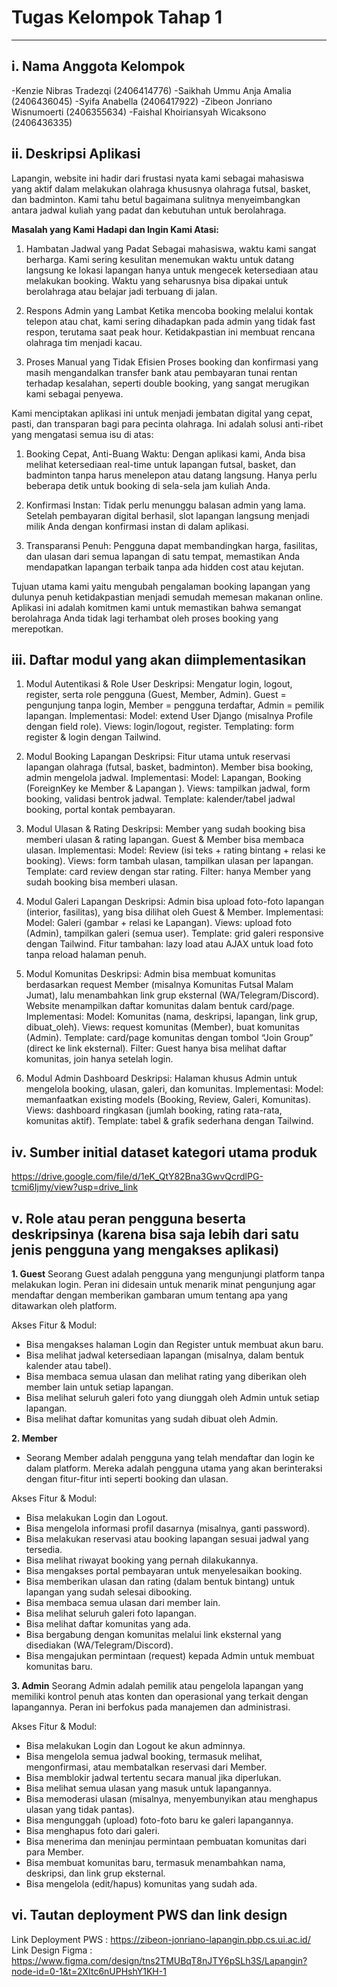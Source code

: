 # Tugas Kelompok Tahap 1
---

## i. Nama Anggota Kelompok 
-Kenzie Nibras Tradezqi (2406414776)
-Saikhah Ummu Anja Amalia (2406436045)
-Syifa Anabella (2406417922)
-Zibeon Jonriano Wisnumoerti (2406355634)
-Faishal Khoiriansyah Wicaksono (2406436335)

## ii. Deskripsi Aplikasi 
Lapangin, website ini hadir dari frustasi nyata kami sebagai mahasiswa yang aktif dalam melakukan olahraga khususnya olahraga futsal, basket, dan badminton. Kami tahu betul bagaimana sulitnya menyeimbangkan antara jadwal kuliah yang padat dan kebutuhan untuk berolahraga.

**Masalah yang Kami Hadapi dan Ingin Kami Atasi:**
1. Hambatan Jadwal yang Padat
    Sebagai mahasiswa, waktu kami sangat berharga. Kami sering kesulitan menemukan waktu untuk datang langsung ke lokasi lapangan hanya untuk mengecek ketersediaan atau melakukan booking. Waktu yang seharusnya bisa dipakai untuk berolahraga atau belajar jadi terbuang di jalan.

2. Respons Admin yang Lambat
    Ketika mencoba booking melalui kontak telepon atau chat, kami sering dihadapkan pada admin yang tidak fast respon, terutama saat peak hour. Ketidakpastian ini membuat rencana olahraga tim menjadi kacau.

3. Proses Manual yang Tidak Efisien
    Proses booking dan konfirmasi yang masih mengandalkan transfer bank atau pembayaran tunai rentan terhadap kesalahan, seperti double booking, yang sangat merugikan kami sebagai penyewa.

Kami menciptakan aplikasi ini untuk menjadi jembatan digital yang cepat, pasti, dan transparan bagi para pecinta olahraga. Ini adalah solusi anti-ribet yang mengatasi semua isu di atas:

1. Booking Cepat, Anti-Buang Waktu: Dengan aplikasi kami, Anda bisa melihat ketersediaan real-time untuk lapangan futsal, basket, dan badminton tanpa harus menelepon atau datang langsung. Hanya perlu beberapa detik untuk booking di sela-sela jam kuliah Anda.

2. Konfirmasi Instan: Tidak perlu menunggu balasan admin yang lama. Setelah pembayaran digital berhasil, slot lapangan langsung menjadi milik Anda dengan konfirmasi instan di dalam aplikasi.

3. Transparansi Penuh: Pengguna dapat membandingkan harga, fasilitas, dan ulasan dari semua lapangan di satu tempat, memastikan Anda mendapatkan lapangan terbaik tanpa ada hidden cost atau kejutan.

Tujuan utama kami yaitu mengubah pengalaman booking lapangan yang dulunya penuh ketidakpastian menjadi semudah memesan makanan online. Aplikasi ini adalah komitmen kami untuk memastikan bahwa semangat berolahraga Anda tidak lagi terhambat oleh proses booking yang merepotkan.

## iii. Daftar modul yang akan diimplementasikan
1. Modul Autentikasi & Role User
Deskripsi:
    Mengatur login, logout, register, serta role pengguna (Guest, Member, Admin).
Guest = pengunjung tanpa login,
Member = pengguna terdaftar, 
Admin = pemilik lapangan.
Implementasi:
Model: extend User Django (misalnya Profile dengan field role).
Views: login/logout, register.
Templating: form register & login dengan Tailwind.


2. Modul Booking Lapangan
Deskripsi:
    Fitur utama untuk reservasi lapangan olahraga (futsal, basket, badminton). Member bisa booking, admin mengelola jadwal.
Implementasi:
Model: Lapangan, Booking (ForeignKey ke Member & Lapangan ).
Views: tampilkan jadwal, form booking, validasi bentrok jadwal.
Template: kalender/tabel jadwal booking, portal kontak pembayaran.

3. Modul Ulasan & Rating
Deskripsi:
    Member yang sudah booking bisa memberi ulasan & rating lapangan. Guest & Member bisa membaca ulasan.
Implementasi:
Model: Review (isi teks + rating bintang + relasi ke booking).
Views: form tambah ulasan, tampilkan ulasan per lapangan.
Template: card review dengan star rating.
Filter: hanya Member yang sudah booking bisa memberi ulasan.

4. Modul Galeri Lapangan
Deskripsi:
    Admin bisa upload foto-foto lapangan (interior, fasilitas), yang bisa dilihat oleh Guest & Member.
Implementasi:
Model: Galeri (gambar + relasi ke Lapangan).
Views: upload foto (Admin), tampilkan galeri (semua user).
Template: grid galeri responsive dengan Tailwind.
Fitur tambahan: lazy load atau AJAX untuk load foto tanpa reload halaman penuh.

5. Modul Komunitas
Deskripsi:
    Admin bisa membuat komunitas berdasarkan request Member (misalnya Komunitas Futsal Malam Jumat), lalu menambahkan link grup eksternal (WA/Telegram/Discord). Website menampilkan daftar komunitas dalam bentuk card/page.
Implementasi:
Model: Komunitas (nama, deskripsi, lapangan, link grup, dibuat_oleh).
Views: request komunitas (Member), buat komunitas (Admin).
Template: card/page komunitas dengan tombol “Join Group” (direct ke link eksternal).
Filter: Guest hanya bisa melihat daftar komunitas, join hanya setelah login.


6. Modul Admin Dashboard 
Deskripsi:
    Halaman khusus Admin untuk mengelola booking, ulasan, galeri, dan komunitas.
Implementasi:
Model: memanfaatkan existing models (Booking, Review, Galeri, Komunitas).
Views: dashboard ringkasan (jumlah booking, rating rata-rata, komunitas aktif).
Template: tabel & grafik sederhana dengan Tailwind.


## iv. Sumber initial dataset kategori utama produk
https://drive.google.com/file/d/1eK_QtY82Bna3GwvQcrdlPG-tcmi6Ijmy/view?usp=drive_link


## v. Role atau peran pengguna beserta deskripsinya (karena bisa saja lebih dari satu jenis pengguna yang mengakses aplikasi)
**1. Guest**
Seorang Guest adalah pengguna yang mengunjungi platform tanpa melakukan login. Peran ini didesain untuk menarik minat pengunjung agar mendaftar dengan memberikan gambaran umum tentang apa yang ditawarkan oleh platform.

Akses Fitur & Modul:
- Bisa mengakses halaman Login dan Register untuk membuat akun baru.
- Bisa melihat jadwal ketersediaan lapangan (misalnya, dalam bentuk kalender atau tabel).
- Bisa membaca semua ulasan dan melihat rating yang diberikan oleh member lain untuk setiap lapangan.
- Bisa melihat seluruh galeri foto yang diunggah oleh Admin untuk setiap lapangan.
- Bisa melihat daftar komunitas yang sudah dibuat oleh Admin.

**2. Member**
- Seorang Member adalah pengguna yang telah mendaftar dan login ke dalam platform. Mereka adalah pengguna utama yang akan berinteraksi dengan fitur-fitur inti seperti booking dan ulasan.

Akses Fitur & Modul:
- Bisa melakukan Login dan Logout.
- Bisa mengelola informasi profil dasarnya (misalnya, ganti password).
- Bisa melakukan reservasi atau booking lapangan sesuai jadwal yang tersedia.
- Bisa melihat riwayat booking yang pernah dilakukannya.
- Bisa mengakses portal pembayaran untuk menyelesaikan booking.
- Bisa memberikan ulasan dan rating (dalam bentuk bintang) untuk lapangan yang sudah selesai dibooking.
- Bisa membaca semua ulasan dari member lain.
- Bisa melihat seluruh galeri foto lapangan.
- Bisa melihat daftar komunitas yang ada.
- Bisa bergabung dengan komunitas melalui link eksternal yang disediakan (WA/Telegram/Discord).
- Bisa mengajukan permintaan (request) kepada Admin untuk membuat komunitas baru.

**3. Admin**
Seorang Admin adalah pemilik atau pengelola lapangan yang memiliki kontrol penuh atas konten dan operasional yang terkait dengan lapangannya. Peran ini berfokus pada manajemen dan administrasi.

Akses Fitur & Modul:
- Bisa melakukan Login dan Logout ke akun adminnya.
- Bisa mengelola semua jadwal booking, termasuk melihat, mengonfirmasi, atau membatalkan reservasi dari Member.
- Bisa memblokir jadwal tertentu secara manual jika diperlukan.
- Bisa melihat semua ulasan yang masuk untuk lapangannya.
- Bisa memoderasi ulasan (misalnya, menyembunyikan atau menghapus ulasan yang tidak pantas).
- Bisa mengunggah (upload) foto-foto baru ke galeri lapangannya.
- Bisa menghapus foto dari galeri.
- Bisa menerima dan meninjau permintaan pembuatan komunitas dari para Member.
- Bisa membuat komunitas baru, termasuk menambahkan nama, deskripsi, dan link grup eksternal.
- Bisa mengelola (edit/hapus) komunitas yang sudah ada.

## vi. Tautan deployment PWS dan link design
Link Deployment PWS : https://zibeon-jonriano-lapangin.pbp.cs.ui.ac.id/
Link Design Figma : https://www.figma.com/design/tns2TMUBqT8nJTY6pSLh3S/Lapangin?node-id=0-1&t=2XItc6nUPHshY1KH-1
